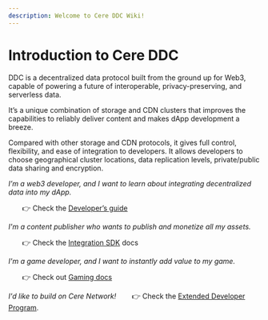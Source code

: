 ```yaml
---
description: Welcome to Cere DDC Wiki!
---
```


# Introduction to Cere DDC

DDC is a decentralized data protocol built from the ground up for Web3, capable of powering a future of interoperable, privacy-preserving, and serverless data.

It’s a unique combination of storage and CDN clusters that improves the capabilities to reliably deliver content and makes dApp development a breeze.

Compared with other storage and CDN protocols, it gives full control, flexibility, and ease of integration to developers. It allows developers to choose geographical cluster locations, data replication levels, private/public data sharing and encryption.

*I’m a web3 developer, and I want to learn about integrating decentralized data into my dApp.*

&nbsp;&nbsp;&nbsp;&nbsp;&nbsp;&nbsp; 👉 Check the [Developer’s guide](ddc/developer-guide)

*I'm a content publisher who wants to publish and monetize all my assets.*

&nbsp;&nbsp;&nbsp;&nbsp;&nbsp;&nbsp; 👉 Check the [Integration SDK](ddc/integration/integration-sdk.md) docs

*I'm a game developer, and I want to instantly add value to my game.*

&nbsp;&nbsp;&nbsp;&nbsp;&nbsp;&nbsp; 👉 Check out [Gaming docs](other/gaming.md)

*I'd like to build on Cere Network!*
&nbsp;&nbsp;&nbsp;&nbsp;&nbsp;&nbsp; 👉 Check the [Extended Developer Program](edp/overview.md).

